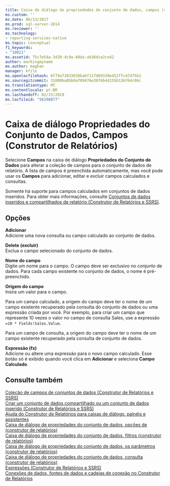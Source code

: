 ```yaml
---
title: Caixa de diálogo de propriedades do conjunto de dados, campos (construtor de relatórios) | Microsoft Docs
ms.custom: ''
ms.date: 06/13/2017
ms.prod: sql-server-2014
ms.reviewer: ''
ms.technology:
- reporting-services-native
ms.topic: conceptual
f1_keywords:
- "10021"
ms.assetid: 75c7e54a-3d20-4c9a-88da-ab36dce2ce42
author: markingmyname
ms.author: maghan
manager: kfile
ms.openlocfilehash: 6f79a72033039babf117d69330e452ffc47d75b1
ms.sourcegitcommit: 31800ba0bb0af09476e38f6b4d155b136764c06c
ms.translationtype: MT
ms.contentlocale: pt-BR
ms.lasthandoff: 02/15/2019
ms.locfileid: "56298077"
---
```

# <a name="dataset-properties-dialog-box-fields-report-builder"></a>Caixa de diálogo Propriedades do Conjunto de Dados, Campos (Construtor de Relatórios)
  Selecione **Campos** na caixa de diálogo **Propriedades do Conjunto de Dados** para alterar a coleção de campos para o conjunto de dados de relatório. A lista de campos é preenchida automaticamente, mas você pode usar os **Campos** para adicionar, editar e excluir campos calculados e consultas.  
  
 Somente há suporte para campos calculados em conjuntos de dados inseridos. Para obter mais informações, consulte [Conjuntos de dados inseridos e compartilhados de relatório &#40;Construtor de Relatórios e SSRS&#41;](report-data/report-embedded-datasets-and-shared-datasets-report-builder-and-ssrs.md).  
  
## <a name="options"></a>Opções  
 **Adicionar**  
 Adicione uma nova consulta ou campo calculado ao conjunto de dados.  
  
 **Delete (excluir)**  
 Exclua o campo selecionado do conjunto de dados.  
  
 **Nome do campo**  
 Digite um nome para o campo. O campo deve ser exclusivo no conjunto de dados. Para cada campo existente no conjunto de dados, o nome é pré-preenchido.  
  
 **Origem do campo**  
 Insira um valor para o campo.  
  
 Para um campo calculado, a origem do campo deve ter o nome de um campo existente recuperado pela consulta do conjunto de dados ou uma expressão criada por você. Por exemplo, para criar um campo que represente 10 vezes o valor no campo de consulta Sales, use a expressão `=10 * Fields!Sales.Value`.  
  
 Para um campo de consulta, a origem do campo deve ter o nome de um campo existente recuperado pela consulta de conjunto de dados.  
  
 **Expressão (fx)**  
 Adicione ou altere uma expressão para o novo campo calculado. Esse botão só é exibido quando você clica em **Adicionar** e seleciona **Campo Calculado**.  
  
## <a name="see-also"></a>Consulte também  
 [Coleção de campos de conjuntos de dados &#40;Construtor de Relatórios e SSRS&#41;](report-data/dataset-fields-collection-report-builder-and-ssrs.md)   
 [Criar um conjunto de dados compartilhado ou um conjunto de dados inserido &#40;Construtor de Relatórios e SSRS&#41;](report-data/create-a-shared-dataset-or-embedded-dataset-report-builder-and-ssrs.md)   
 [Ajuda do Construtor de Relatórios para caixas de diálogo, painéis e assistentes](../../2014/reporting-services/report-builder-help-for-dialog-boxes-panes-and-wizards.md)   
 [Caixa de diálogo de propriedades do conjunto de dados, opções de &#40;construtor de relatórios&#41;](report-data/dataset-properties-dialog-box-options-report-builder.md)   
 [Caixa de diálogo de propriedades do conjunto de dados, filtros &#40;construtor de relatórios&#41;](../../2014/reporting-services/dataset-properties-dialog-box-filters-report-builder.md)   
 [Caixa de diálogo de propriedades do conjunto de dados, os parâmetros &#40;construtor de relatórios&#41;](../../2014/reporting-services/dataset-properties-dialog-box-parameters-report-builder.md)   
 [Caixa de diálogo de propriedades do conjunto de dados, consulta &#40;construtor de relatórios&#41;](report-data/dataset-properties-dialog-box-query-report-builder.md)   
 [Expressões &#40;Construtor de Relatórios e SSRS&#41;](report-design/expressions-report-builder-and-ssrs.md)   
 [Conexões de dados, fontes de dados e cadeias de conexão no Construtor de Relatórios](../../2014/reporting-services/data-connections-data-sources-and-connection-strings-in-report-builder.md)  
  
  
